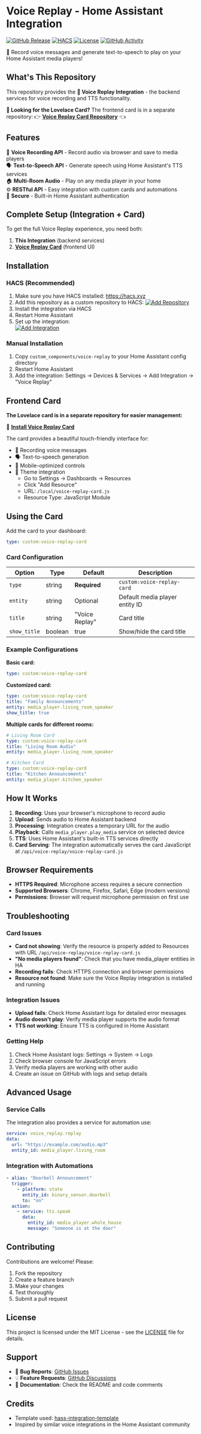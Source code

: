 # Voice Replay - Home Assistant Integration

[![GitHub Release](https://img.shields.io/github/release/chechirecat/hass-voice-replay.svg?style=flat-square)](https://github.com/chechirecat/hass-voice-replay/releases)
[![HACS](https://img.shields.io/badge/HACS-Custom-orange.svg?style=flat-square)](https://hacs.xyz/docs/faq/custom_repositories)
[![License](https://img.shields.io/github/license/chechirecat/hass-voice-replay.svg?style=flat-square)](LICENSE)
[![GitHub Activity](https://img.shields.io/github/commit-activity/y/chechirecat/hass-voice-replay.svg?style=flat-square)](https://github.com/chechirecat/hass-voice-replay/commits/main)

🎤 Record voice messages and generate text-to-speech to play on your Home Assistant media players!

## What's This Repository

This repository provides the **🔌 Voice Replay Integration** - the backend services for voice recording and TTS functionality.

**🎨 Looking for the Lovelace Card?** The frontend card is in a separate repository:
👉 **[Voice Replay Card Repository](https://github.com/chechirecat/voice-replay-card)** 👈

## Features

🎤 **Voice Recording API** - Record audio via browser and save to media players  
🗣️ **Text-to-Speech API** - Generate speech using Home Assistant's TTS services  
🏠 **Multi-Room Audio** - Play on any media player in your home  
⚙️ **RESTful API** - Easy integration with custom cards and automations  
🔐 **Secure** - Built-in Home Assistant authentication

## Complete Setup (Integration + Card)

To get the full Voice Replay experience, you need both:

1. **This Integration** (backend services)
2. **[Voice Replay Card](https://github.com/chechirecat/voice-replay-card)** (frontend UI)  

## Installation

### HACS (Recommended)

1. Make sure you have HACS installed: https://hacs.xyz
2. Add this repository as a custom repository to HACS:
   [![Add Repository](https://my.home-assistant.io/badges/hacs_repository.svg)](https://my.home-assistant.io/redirect/hacs_repository/?owner=chechirecat&repository=hass-voice-replay&category=integration)
3. Install the integration via HACS
4. Restart Home Assistant
5. Set up the integration:  
   [![Add Integration](https://my.home-assistant.io/badges/config_flow_start.svg)](https://my.home-assistant.io/redirect/config_flow_start/?domain=voice-replay)

### Manual Installation

1. Copy `custom_components/voice-replay` to your Home Assistant config directory
2. Restart Home Assistant
3. Add the integration: Settings → Devices & Services → Add Integration → "Voice Replay"

## Frontend Card

**The Lovelace card is in a separate repository for easier management:**

🎨 **[Install Voice Replay Card](https://github.com/chechirecat/voice-replay-card)**

The card provides a beautiful touch-friendly interface for:
- 🎤 Recording voice messages
- 🗣️ Text-to-speech generation  
- 📱 Mobile-optimized controls
- 🎨 Theme integration
   - Go to Settings → Dashboards → Resources  
   - Click "Add Resource"
   - URL: `/local/voice-replay-card.js`
   - Resource Type: JavaScript Module

## Using the Card

Add the card to your dashboard:

```yaml
type: custom:voice-replay-card
```

### Card Configuration

| Option | Type | Default | Description |
|--------|------|---------|-------------|
| `type` | string | **Required** | `custom:voice-replay-card` |
| `entity` | string | Optional | Default media player entity ID |
| `title` | string | "Voice Replay" | Card title |
| `show_title` | boolean | true | Show/hide the card title |

### Example Configurations

**Basic card:**
```yaml
type: custom:voice-replay-card
```

**Customized card:**
```yaml
type: custom:voice-replay-card
title: "Family Announcements"
entity: media_player.living_room_speaker
show_title: true
```

**Multiple cards for different rooms:**
```yaml
# Living Room Card
type: custom:voice-replay-card
title: "Living Room Audio"
entity: media_player.living_room_speaker

# Kitchen Card  
type: custom:voice-replay-card
title: "Kitchen Announcements"
entity: media_player.kitchen_speaker
```

## How It Works

1. **Recording**: Uses your browser's microphone to record audio
2. **Upload**: Sends audio to Home Assistant backend  
3. **Processing**: Integration creates a temporary URL for the audio
4. **Playback**: Calls `media_player.play_media` service on selected device
5. **TTS**: Uses Home Assistant's built-in TTS services directly
6. **Card Serving**: The integration automatically serves the card JavaScript at `/api/voice-replay/voice-replay-card.js`

## Browser Requirements

- **HTTPS Required**: Microphone access requires a secure connection
- **Supported Browsers**: Chrome, Firefox, Safari, Edge (modern versions)
- **Permissions**: Browser will request microphone permission on first use

## Troubleshooting

### Card Issues
- **Card not showing**: Verify the resource is properly added to Resources with URL `/api/voice-replay/voice-replay-card.js`
- **"No media players found"**: Check that you have media_player entities in HA
- **Recording fails**: Check HTTPS connection and browser permissions
- **Resource not found**: Make sure the Voice Replay integration is installed and running

### Integration Issues

- **Upload fails**: Check Home Assistant logs for detailed error messages
- **Audio doesn't play**: Verify media player supports the audio format
- **TTS not working**: Ensure TTS is configured in Home Assistant

### Getting Help

1. Check Home Assistant logs: Settings → System → Logs
2. Check browser console for JavaScript errors
3. Verify media players are working with other audio
4. Create an issue on GitHub with logs and setup details

## Advanced Usage

### Service Calls

The integration also provides a service for automation use:

```yaml
service: voice_replay.replay  
data:
  url: "https://example.com/audio.mp3"
  entity_id: media_player.living_room
```

### Integration with Automations

```yaml
- alias: "Doorbell Announcement"
  trigger:
    - platform: state
      entity_id: binary_sensor.doorbell
      to: "on"
  action:
    - service: tts.speak
      data:
        entity_id: media_player.whole_house
        message: "Someone is at the door"
```

## Contributing

Contributions are welcome! Please:
1. Fork the repository
2. Create a feature branch
3. Make your changes  
4. Test thoroughly
5. Submit a pull request

## License

This project is licensed under the MIT License - see the [LICENSE](LICENSE) file for details.

## Support

- 🐛 **Bug Reports**: [GitHub Issues](https://github.com/chechirecat/hass-voice-replay/issues)
- 💡 **Feature Requests**: [GitHub Discussions](https://github.com/chechirecat/hass-voice-replay/discussions)
- 📖 **Documentation**: Check the README and code comments

## Credits

- Template used: [hass-integration-template](https://github.com/siku2/hass-integration-template)
- Inspired by similar voice integrations in the Home Assistant community
